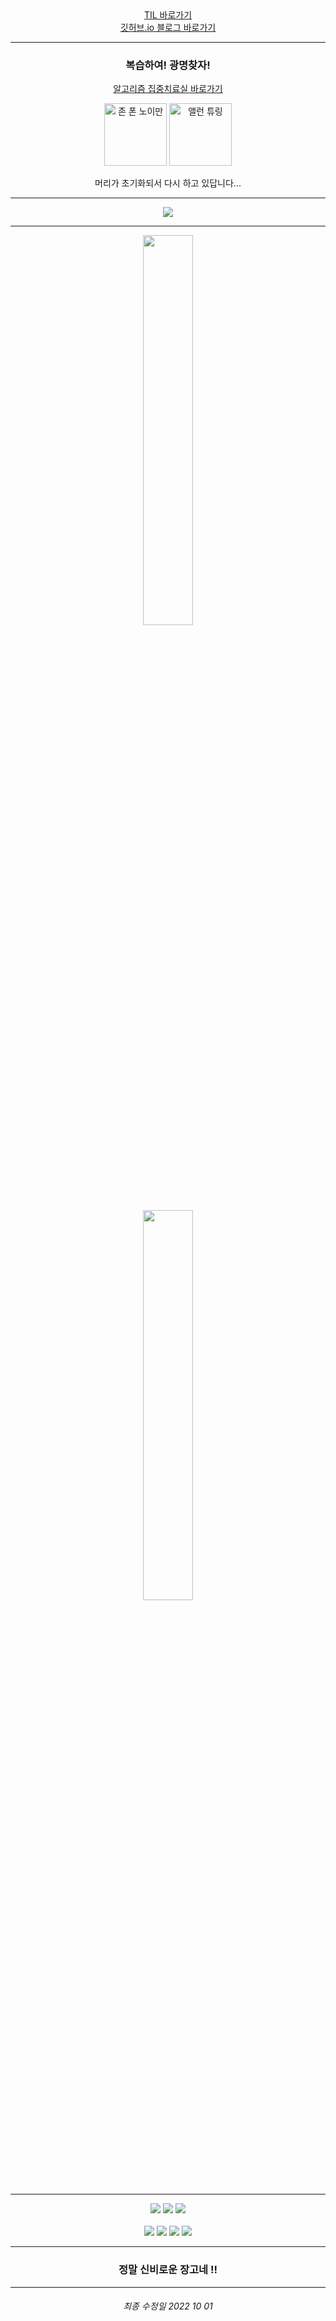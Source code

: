 <div align="center">
<a href="https://github.com/mhd329/TIL" target="_blank">TIL 바로가기</a>
<br>
<a href="https://mhd329.github.io/" target="_blank">깃허브.io 블로그 바로가기</a>
</div>

---

<div align="center">
    <h3>
    	복습하여! 광명찾자!
    </h3>
    <p>
    	<a href="https://github.com/mhd329/TIL/tree/master/%EB%B3%B4%EC%B6%A9%EB%85%B8%ED%8A%B8">알고리즘 집중치료실 바로가기</a>
    </p>
    <p>
        <img src="https://upload.wikimedia.org/wikipedia/commons/thumb/5/5e/JohnvonNeumann-LosAlamos.gif/200px-JohnvonNeumann-LosAlamos.gif" width="100" alt="존 폰 노이만">
    	<img src="http://t2.gstatic.com/licensed-image?q=tbn:ANd9GcQCUUTlwrAsh5cZ9yds4YIELmAgLT-kyXXJ7vhrzQLriwYb3VQqSTToKpq7heaNcMZX" width="100" alt="앨런 튜링">
    </p>
    <p>
        머리가 초기화되서 다시 하고 있답니다...
    </p>

</div>


---

<div align="center"><a href="https://solved.ac/mhd329" target="_blank"><img src="http://mazassumnida.wtf/api/generate_badge?boj=mhd329"></a></div>

---

<div align="center">
<a href="https://youtu.be/w2ApTs_jsXE" target="_blank" style="margin: 1rem 2rem;"><img src="http://img.youtube.com/vi/w2ApTs_jsXE/0.jpg" style="width: 40%; height: 40%;"></a>
<a href="https://youtu.be/lCGoAqbbNoI" target="_blank" style="margin: 1rem 2rem;"><img src="http://img.youtube.com/vi/lCGoAqbbNoI/0.jpg" style="width: 40%; height: 40%;"></a>
</div>

---

<div align="center">
    <img src="https://img.shields.io/badge/Python-3776AB?style=for-the-badge&logo=Python&logoColor=white">
    <img src="https://img.shields.io/badge/JavaScript-F7DF1E?style=for-the-badge&logo=JavaScript&logoColor=white">
    <img src="https://img.shields.io/badge/Django-092E20?style=for-the-badge&logo=Django&logoColor=white">
    <br>
    <br>
    <img src="https://img.shields.io/badge/SQLite-003B57?style=for-the-badge&logo=SQLite&logoColor=white">
    <img src="https://img.shields.io/badge/HTML5-E34F26?style=for-the-badge&logo=HTML5&logoColor=white">
    <img src="https://img.shields.io/badge/CSS3-1572B6?style=for-the-badge&logo=CSS3&logoColor=white">
    <img src="https://img.shields.io/badge/Bootstrap-7952B3?style=for-the-badge&logo=Bootstrap&logoColor=white">
</div>

---

<div align="center">
    <h3>
    정말 신비로운 장고네 !!
    </h3>
</div>


---

<div align="center">
	<h6>
    	최종 수정일 2022 10 01
    </h6>
</div>

